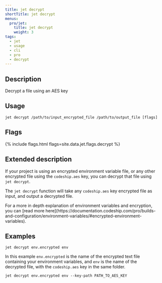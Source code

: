 ```yaml
---
title: jet decrypt
shortTitle: jet decrypt
menus:
  pro/jet:
    title: jet decrypt
    weight: 3
tags:
  - jet
  - usage
  - cli
  - pro
  - decrypt
---
```


## Description
Decrypt a file using an AES key

## Usage

```
jet decrypt /path/to/input_encrypted_file /path/to/output_file [flags]
```

## Flags
{% include flags.html flags=site.data.jet.flags.decrypt %}

## Extended description
If your project is using an encrypted environment variable file, or any other encrypted file using the `codeship.aes` key, you can decrypt that file using `jet decrypt`.

The `jet decrypt` function will take any `codeship.aes` key encrypted file as input, and output a decrypted file.

<div class="info-block">
For a more in depth explanation of environment variables and encryption, you can [read more here](https://documentation.codeship.com/pro/builds-and-configuration/environment-variables/#encrypted-environment-variables).
</div>

## Examples
```
jet decrypt env.encrypted env
```

In this example `env.encrypted` is the name of the encrypted text file containing your environment variables, and `env` is the name of the decrypted file, with the `codeship.aes` key in the same folder.

```
jet decrypt env.encrypted env --key-path PATH_TO_AES_KEY
```
